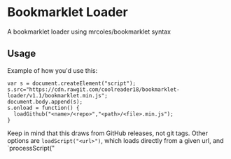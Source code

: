 # Bookmarklet Loader
A bookmarklet loader using mrcoles/bookmarklet syntax

## Usage
Example of how you'd use this:
```
var s = document.createElement("script");
s.src="https://cdn.rawgit.com/coolreader18/bookmarklet-loader/v1.1/bookmarklet.min.js";
document.body.append(s);
s.onload = function() {
  loadGithub("<name>/<repo>","<path>/<file>.min.js");
}
```
Keep in mind that this draws from GitHub releases, not git tags.
Other options are `loadScript("<url>")`, which loads directly from a given url, and `processScript("
<script>")`, which directly takes a script input, runs it through the parser, and executes it. Minify it, bookmarklify it with http://mrcoles.com/bookmarklet, whatever.
 
## Credit

[mrcoles/bookmarklet](https://github.com/mrcoles/bookmarklet), I took some code from there to parse the bookmarklet files.
